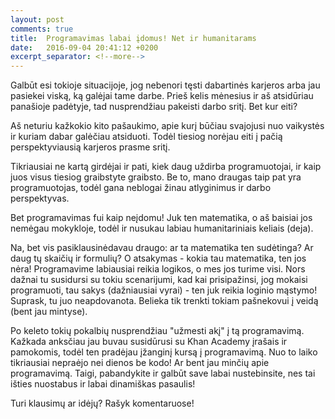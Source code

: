 ```yaml
---
layout: post
comments: true
title:  Programavimas labai įdomus! Net ir humanitarams
date:   2016-09-04 20:41:12 +0200
excerpt_separator: <!--more-->
---
```

Galbūt esi tokioje situacijoje, jog nebenori tęsti dabartinės karjeros arba jau pasiekei viską, ką galėjai tame darbe.
Prieš kelis mėnesius ir aš atsidūriau panašioje padėtyje, tad nusprendžiau pakeisti darbo sritį. Bet kur eiti? 
<!--more-->
Aš neturiu kažkokio kito pašaukimo, 
apie kurį būčiau svajojusi nuo vaikystės ir kuriam dabar galėčiau atsiduoti. Todėl tiesiog norėjau eiti į pačią perspektyviausią karjeros
prasme sritį.

Tikriausiai ne kartą girdėjai ir pati, kiek daug uždirba programuotojai, ir kaip juos visus tiesiog graibstyte graibsto.
Be to, mano draugas taip pat yra programuotojas, todėl gana neblogai žinau atlyginimus ir darbo perspektyvas. 

Bet programavimas fui kaip neįdomu! Juk ten matematika, o aš baisiai jos nemėgau mokykloje, todėl ir nusukau labiau humanitariniais keliais (deja).
 
Na, bet vis pasiklausinėdavau draugo: ar ta matematika ten sudėtinga? Ar daug tų skaičių ir formulių? O atsakymas - kokia tau matematika, ten 
jos nėra! Programavime labiausiai reikia logikos, o mes jos turime visi. Nors dažnai tu susidursi su tokiu scenarijumi, kad kai prisipažinsi, jog mokaisi programuoti,
tau sakys (dažniausiai vyrai) - ten juk reikia loginio mąstymo! Suprask, tu juo neapdovanota. Belieka tik trenkti tokiam pašnekovui į veidą (bent jau mintyse).

Po keleto tokių pokalbių nusprendžiau "užmesti akį" į tą programavimą. Kažkada anksčiau jau buvau susidūrusi su Khan Academy įrašais ir pamokomis,
todėl ten pradėjau įžanginį kursą į programavimą. Nuo to laiko tikriausiai nepraėjo nei dienos be kodo! Ar bent jau minčių apie programavimą.
Taigi, pabandykite ir galbūt save labai nustebinsite, nes tai išties nuostabus ir labai dinamiškas pasaulis! 

Turi klausimų ar idėjų? Rašyk komentaruose!
 

